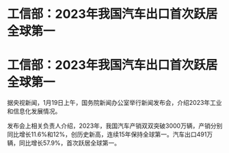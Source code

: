 # 工信部：2023年我国汽车出口首次跃居全球第一

# 工信部：2023年我国汽车出口首次跃居全球第一

据央视新闻，1月19日上午，国务院新闻办公室举行新闻发布会，介绍2023年工业和信息化发展情况。

发布会上相关负责人介绍，2023年，我国汽车产销双双突破3000万辆，产销分别同比增长11.6%和12%，创历史新高，连续15年保持全球第一。汽车出口491万辆，同比增长57.9%，首次跃居全球第一。

